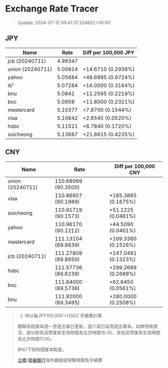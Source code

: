# Exchange Rate Tracer

> Update: 2024-07-12 09:41:37.324652+00:00

## JPY

| Name             |    Rate | Diff per 100,000 JPY   |
|------------------|---------|------------------------|
| jcb (20240711)   | 4.99347 |                        |
| union (20240711) | 5.00814 | +14.6710 (0.2938%)     |
| yahoo            | 5.05684 | +48.6995 (0.9724%)     |
| ib¹              | 5.07284 | +16.0000 (0.3164%)     |
| bnu              | 5.0841  | +11.2565 (0.2219%)     |
| boc              | 5.0959  | +11.8000 (0.2321%)     |
| mastercard       | 5.10377 | +7.8700 (0.1544%)      |
| visa             | 5.10642 | +2.6545 (0.0520%)      |
| hsbc             | 5.11521 | +8.7840 (0.1720%)      |
| soicheong        | 5.13687 | +21.6615 (0.4235%)     |

## CNY

| Name             | Rate                | Diff per 100,000 CNY   |
|------------------|---------------------|------------------------|
| union (20240711) | 110.68069	(90.3500) |                        |
| visa             | 110.86607	(90.1989) | +185.3865 (0.1675%)    |
| soicheong        | 110.91719	(90.1573) | +51.1225 (0.0461%)     |
| yahoo            | 110.96170	(90.1212) | +44.5090 (0.0401%)     |
| mastercard       | 111.13104	(89.9839) | +169.3360 (0.1526%)    |
| jcb (20240711)   | 111.27809	(89.8650) | +147.0481 (0.1323%)    |
| hsbc             | 111.57736	(89.6239) | +299.2669 (0.2689%)    |
| boc              | 111.64000	(89.5736) | +62.6450 (0.0561%)     |
| bnu              | 111.92000	(89.3495) | +280.0000 (0.2508%)    |


> 1. IB以每JPY100,000 +USD2 手續費計算
>
> 銀聯系統匯率週一至週五每日更新，週六周日延用週五匯率。如無特殊情況，部分歐系貨幣匯率生效時間為北京時間16:30，其他貨幣匯率生效時間為北京時間11:00。
>
> BNU下班時間匯率較差。
>
> [立橋](https://www.wlbank.com.mo/uploads/ueditor/file/20181211/1544536513900230.pdf)/[發展銀行](https://www.mdb.com.mo/Service_Charges_20230728.pdf)海外銀聯提現暫時豁免手續費


